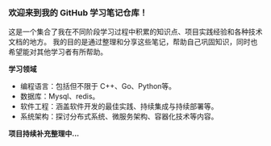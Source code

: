 



### 欢迎来到我的 GitHub 学习笔记仓库！

这是一个集合了我在不同阶段学习过程中积累的知识点、项目实践经验和各种技术文档的地方。
我的目的是通过整理和分享这些笔记，帮助自己巩固知识，同时也希望能对其他学习者有所帮助。

**学习领域**

- 编程语言：包括但不限于 C++、Go、Python等。
- 数据库：Mysql、redis。
- 软件工程：涵盖软件开发的最佳实践、持续集成与持续部署等。
- 系统架构：探讨分布式系统、微服务架构、容器化技术等内容。

**项目持续补充整理中...**

